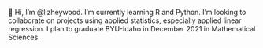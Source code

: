 👋 Hi, I’m @lizheywood.
I’m currently learning R and Python. I’m looking to collaborate on projects using applied statistics, especially applied linear regression.  I plan to graduate BYU-Idaho in December 2021 in Mathematical Sciences.

